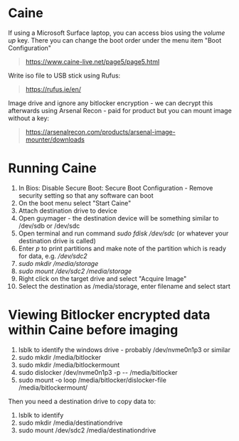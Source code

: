 # Caine

If using a Microsoft Surface laptop, you can access bios using the *volume up* key. There you can change the boot order under the menu item "Boot Configuration"

> https://www.caine-live.net/page5/page5.html

Write iso file to USB stick using Rufus:
> https://rufus.ie/en/

Image drive and ignore any bitlocker encryption - we can decrypt this afterwards using Arsenal Recon - paid for product but you can mount image without a key:
> https://arsenalrecon.com/products/arsenal-image-mounter/downloads

# Running Caine

1) In Bios: Disable Secure Boot: Secure Boot Configuration - Remove security setting so that any software can boot
2) On the boot menu select "Start Caine"
3) Attach destination drive to device
4) Open guymager - the destination device will be something similar to /dev/sdb or /dev/sdc
5) Open terminal and run command *sudo fdisk /dev/sdc* (or whatever your destination drive is called)
6) Enter *p* to print partitions and make note of the partition which is ready for data, e.g. */dev/sdc2*
7) *sudo mkdir /media/storage*
8) *sudo mount /dev/sdc2 /media/storage* 
9) Right click on the target drive and select "Acquire Image"
10) Select the destination as /media/storage, enter filename and select start

# Viewing Bitlocker encrypted data within Caine before imaging

1) lsblk to identify the windows drive - probably /dev/nvme0n1p3 or similar
2) sudo mkdir /media/bitlocker
3) sudo mkdir /media/bitlockermount
4) sudo dislocker /dev/nvme0n1p3 -p<BITLOCKER-KEY-HERE> -- /media/bitlocker
5) sudo mount -o loop /media/bitlocker/dislocker-file /media/bitlockermount/

Then you need a destination drive to copy data to:

1) lsblk to identify
2) sudo mkdir /media/destinationdrive
3) sudo mount /dev/sdc2 /media/destinationdrive

